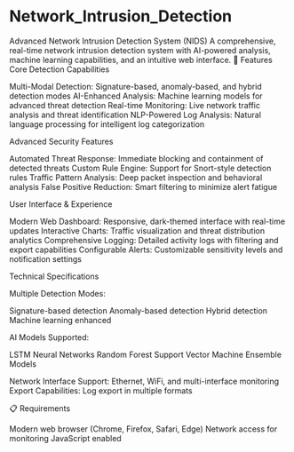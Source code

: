 # Network_Intrusion_Detection
Advanced Network Intrusion Detection System (NIDS)
A comprehensive, real-time network intrusion detection system with AI-powered analysis, machine learning capabilities, and an intuitive web interface.
🚀 Features
Core Detection Capabilities

Multi-Modal Detection: Signature-based, anomaly-based, and hybrid detection modes
AI-Enhanced Analysis: Machine learning models for advanced threat detection
Real-time Monitoring: Live network traffic analysis and threat identification
NLP-Powered Log Analysis: Natural language processing for intelligent log categorization

Advanced Security Features

Automated Threat Response: Immediate blocking and containment of detected threats
Custom Rule Engine: Support for Snort-style detection rules
Traffic Pattern Analysis: Deep packet inspection and behavioral analysis
False Positive Reduction: Smart filtering to minimize alert fatigue

User Interface & Experience

Modern Web Dashboard: Responsive, dark-themed interface with real-time updates
Interactive Charts: Traffic visualization and threat distribution analytics
Comprehensive Logging: Detailed activity logs with filtering and export capabilities
Configurable Alerts: Customizable sensitivity levels and notification settings

Technical Specifications

Multiple Detection Modes:

Signature-based detection
Anomaly-based detection
Hybrid detection
Machine learning enhanced


AI Models Supported:

LSTM Neural Networks
Random Forest
Support Vector Machine
Ensemble Models


Network Interface Support: Ethernet, WiFi, and multi-interface monitoring
Export Capabilities: Log export in multiple formats

📋 Requirements

Modern web browser (Chrome, Firefox, Safari, Edge)
Network access for monitoring
JavaScript enabled
